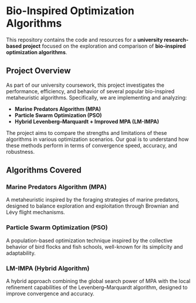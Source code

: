 # Bio-Inspired Optimization Algorithms

This repository contains the code and resources for a **university research-based project** focused on the exploration and comparison of **bio-inspired optimization algorithms**.

## Project Overview

As part of our university coursework, this project investigates the performance, efficiency, and behavior of several popular bio-inspired metaheuristic algorithms. Specifically, we are implementing and analyzing:

- **Marine Predators Algorithm (MPA)**
- **Particle Swarm Optimization (PSO)**
- **Hybrid Levenberg–Marquardt + Improved MPA (LM-IMPA)**

The project aims to compare the strengths and limitations of these algorithms in various optimization scenarios. Our goal is to understand how these methods perform in terms of convergence speed, accuracy, and robustness.

## Algorithms Covered

### Marine Predators Algorithm (MPA)
A metaheuristic inspired by the foraging strategies of marine predators, designed to balance exploration and exploitation through Brownian and Lévy flight mechanisms.

### Particle Swarm Optimization (PSO)
A population-based optimization technique inspired by the collective behavior of bird flocks and fish schools, well-known for its simplicity and adaptability.

### LM-IMPA (Hybrid Algorithm)
A hybrid approach combining the global search power of MPA with the local refinement capabilities of the Levenberg–Marquardt algorithm, designed to improve convergence and accuracy.
